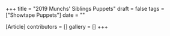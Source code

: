 +++
title = "2019 Munchs' Siblings Puppets"
draft = false
tags = ["Showtape Puppets"]
date = ""

[Article]
contributors = []
gallery = []
+++